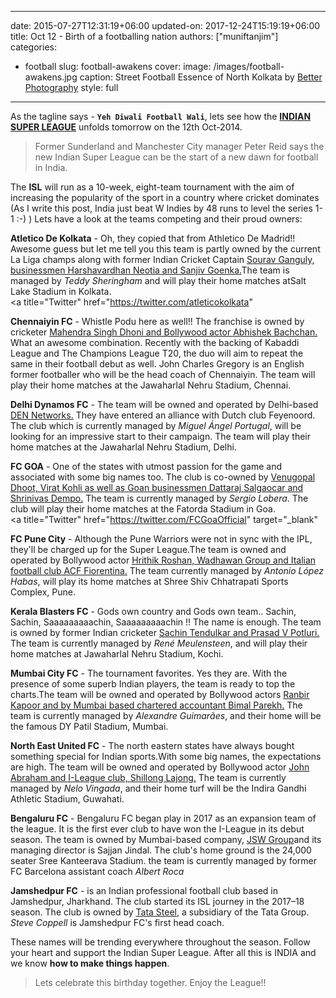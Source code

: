 
---
date: 2015-07-27T12:31:19+06:00
updated-on: 2017-12-24T15:19:19+06:00
title: Oct 12 - Birth of a footballing nation
authors: ["muniftanjim"]
categories:
  - football
slug: football-awakens
cover:
  image: /images/football-awakens.jpg
  caption: Street Football Essence of North Kolkata by [Better Photography](http://betterphotography.in/)
  style: full
---

As the tagline  says - **`Yeh Diwali Football Wali`**, lets see how the <a title="INDIAN SUPER LEAGUE" href="http://www.indiansuperleague.com/" target="_blank">**INDIAN SUPER LEAGUE**</a> unfolds tomorrow on the 12th Oct-2014.

>Former Sunderland and Manchester City manager Peter Reid says the new Indian Super League can be the start of a new dawn for football in India.

The **ISL** will run as a 10-week, eight-team tournament with the aim of increasing the popularity of the sport in a country where cricket dominates (As I write this post, India just beat W Indies by 48 runs to level the series 1-1 :-) ) Lets have a look at the teams competing and their proud owners:

**Atletico De Kolkata** - Oh, they copied that from Athletico De Madrid!! Awesome guess but let me tell you this team is partly owned by the current La Liga champs along with former Indian Cricket Captain <ins>Sourav Ganguly, businessmen Harshavardhan Neotia and Sanjiv Goenka.</ins>The team is managed by *Teddy Sheringham* and will play their home matches atSalt Lake Stadium in Kolkata.
<br />
<a title="Facebook" href="https://www.facebook.com/atleticodekolkata" target="_blank"><i class="fa fa-facebook-official" aria-hidden="true"></i></a> <a title="Twitter" href="https://twitter.com/atleticokolkata" <i class="fa fa-twitter" aria-hidden="true"></i></a>

**Chennaiyin FC** - Whistle Podu here as well!! The franchise is owned by cricketer <ins>Mahendra Singh Dhoni and Bollywood actor Abhishek Bachchan.</ins> What an awesome combination. Recently with the backing of Kabaddi League and The Champions League T20, the duo will aim to repeat the same in their football debut as well. John Charles Gregory is an English former footballer who will be the head coach of Chennaiyin. The team will play their home matches at the Jawaharlal Nehru Stadium, Chennai.
<br/>
<a title="Facebook" href="https://www.facebook.com/ChennaiyinFC" target="_blank"><i class="fa fa-facebook-official" aria-hidden="true"></i></a></a> <a title="Twitter" href="https://twitter.com/ChennaiyinFC" target="_blank"><i class="fa fa-twitter" aria-hidden="true"></i></a></a>

**Delhi Dynamos FC** - The team will be owned and operated by Delhi-based <ins>DEN Networks.</ins> They have entered an alliance with Dutch club Feyenoord. The club which is currently managed by *Miguel Ángel Portugal*, will be looking for an impressive start to their campaign. The team will play their home matches at the Jawaharlal Nehru Stadium, Delhi.
<br/>
<a title="Facebook" href="https://www.facebook.com/DelhiDynamosFC" target="_blank"><i class="fa fa-facebook-official" aria-hidden="true"></i></a> <a title="Twitter" href="https://twitter.com/DelhiDynamos" target="_blank"><i class="fa fa-twitter" aria-hidden="true"></i></a>

**FC GOA** - One of the states with utmost passion for the game and associated with some big names too. The club is co-owned by <ins>Venugopal Dhoot, Virat Kohli as well as Goan businessmen Dattaraj Salgaocar and Shrinivas Dempo.</ins> The team is currently managed by *Sergio Lobera*. The club will play their home matches at the Fatorda Stadium in Goa.
<br/>
<a title="Facebook" href="https://www.facebook.com/FCGoaOfficial" target="_blank"><i class="fa fa-facebook-official" aria-hidden="true"></i></a> <a title="Twitter" href="https://twitter.com/FCGoaOfficial" target="_blank"<i class="fa fa-twitter" aria-hidden="true"></i></a>

**FC Pune City** - Although the Pune Warriors were not in sync with the IPL, they'll be charged up for the Super League.The team is owned and operated by Bollywood actor <ins>Hrithik Roshan, Wadhawan Group and Italian football club ACF Fiorentina.</ins> The team currently managed by *Antonio López Habas*,  will play its home matches at Shree Shiv Chhatrapati Sports Complex, Pune.
<br/>
<a title="Facebook" href="https://www.facebook.com/FCPuneCity" target="_blank"><i class="fa fa-facebook-official" aria-hidden="true"></i></a> <a title="Twitter" href="https://twitter.com/FCPuneCity" target="_blank"><i class="fa fa-twitter" aria-hidden="true"></i></a>

**Kerala Blasters FC** - Gods own country and Gods own team.. Sachin, Sachin, Saaaaaaaaachin, Saaaaaaaaachin !! The name is enough. The team is owned by former Indian cricketer <ins>Sachin Tendulkar and Prasad V Potluri.</ins> The team is currently managed by *René Meulensteen*, and will play their home matches at Jawaharlal Nehru Stadium, Kochi.
<br/>
<a title="Facebook" href="https://www.facebook.com/keralablasters" target="_blank"><i class="fa fa-facebook-official" aria-hidden="true"></i></a> <a title="Twitter" href="https://twitter.com/KBFCOfficial" target="_blank"><i class="fa fa-twitter" aria-hidden="true"></i></a>

**Mumbai City FC** - The tournament favorites. Yes they are. With the presence of some superb Indian players, the team is ready to top the charts.The team will be owned and operated by Bollywood actors <ins>Ranbir Kapoor and by Mumbai based chartered accountant Bimal Parekh.</ins> The team is currently managed by *Alexandre Guimarães*, and their home will be the famous DY Patil Stadium, Mumbai.
<br/>
<a title="Facebook" href="https://www.facebook.com/MumbaiCityFC" target="_blank"><i class="fa fa-facebook-official" aria-hidden="true"></i></a> <a title="Twitter" href="https://twitter.com/MumbaiCityFC" target="_blank"><i class="fa fa-twitter" aria-hidden="true"></i></a>

**North East United FC** - The north eastern states have always bought something special for Indian sports.With some big names, the expectations are high. The team will be owned and operated by Bollywood actor <ins>John Abraham and I-League club, Shillong Lajong.</ins> The team is currently managed by *Nelo Vingada*, and their home turf will be the Indira Gandhi Athletic Stadium, Guwahati.
<br/>
<a title="Facebook" href="https://www.facebook.com/northeastunitedfc" target="_blank"><i class="fa fa-facebook-official" aria-hidden="true"></i></a> <a title="Twitter" href="https://twitter.com/NorthEastUtd" target="_blank"><i class="fa fa-twitter" aria-hidden="true"></i></a>

**Bengaluru FC** - Bengaluru FC began play in 2017 as an expansion team of the league. It is the first ever club to have won the I-League in its debut season. The team is owned by Mumbai-based company, <ins>JSW Group</ins>and its managing director is Sajjan Jindal. The club's home ground is the 24,000 seater Sree Kanteerava Stadium. the team is currently managed by former FC Barcelona assistant coach *Albert Roca*
<br/>
<a title="Facebook" href="https://www.facebook.com/bengalurufootballclub/" target="_blank"><i class="fa fa-facebook-official" aria-hidden="true"></i></a> <a title="Twitter" href="https://twitter.com/bengalurufc" target="_blank"><i class="fa fa-twitter" aria-hidden="true"></i></a>


**Jamshedpur FC** - is an Indian professional football club based in Jamshedpur, Jharkhand. The club started its ISL journey in the 2017–18 season. The club is owned by <ins>Tata Steel</ins>, a subsidiary of the Tata Group. *Steve Coppell* is Jamshedpur FC's first head coach.
<br/>
<a title="Facebook" href="https://www.facebook.com/JamshedpurFC/" target="_blank"><i class="fa fa-facebook-official" aria-hidden="true"></i></a> <a title="Twitter" href="https://twitter.com/jamshedpurfc" target="_blank"><i class="fa fa-twitter" aria-hidden="true"></i></a>

These names will be trending everywhere throughout the season. Follow your heart and support the Indian Super League. After all this is INDIA and we know **how to make things happen**.

>Lets celebrate this birthday together. Enjoy the League!!
